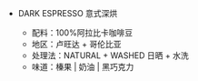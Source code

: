 * DARK ESPRESSO 意式深烘

  * 配料：100%阿拉比卡咖啡豆
  * 地区：卢旺达 + 哥伦比亚
  * 处理法：NATURAL + WASHED 日晒 + 水洗
  * 味道：榛果 | 奶油 | 黑巧克力
